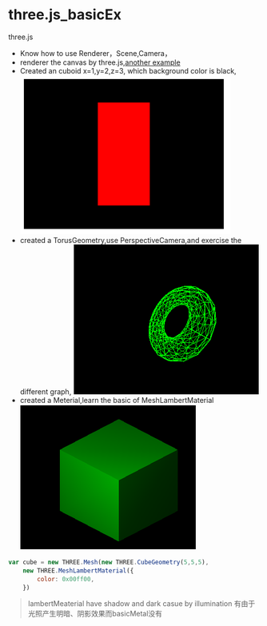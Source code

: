 # three.js_basicEx
three.js
* Know how to use Renderer，Scene,Camera，
* renderer the canvas by three.js,[another example](https://github.com/Ovilia/ThreeExample.js/blob/master/Chapter1/1.2.1.html#L24)
* Created an cuboid  x=1,y=2,z=3, which background color is black,
![image](https://github.com/lmislm/three.js_basicEx/blob/master/img/%E5%9B%BE%E5%83%8F%201.png?raw=true)
* created a TorusGeometry,use PerspectiveCamera,and exercise the different graph,
![image](https://raw.githubusercontent.com/lmislm/three.js_basicEx/master/img/torus%E5%9B%BE%E5%83%8F%203.png)
* created a Meterial,learn the basic of MeshLambertMaterial
![image](https://raw.githubusercontent.com/lmislm/three.js_basicEx/master/img/meterial%E5%9B%BE%E5%83%8F%204.png)
```javascript
var cube = new THREE.Mesh(new THREE.CubeGeometry(5,5,5),
	new THREE.MeshLambertMaterial({
		color: 0x00ff00,
	})
```
> lambertMeaterial have shadow and dark casue by illumination 有由于光照产生明暗、阴影效果而basicMetal没有



